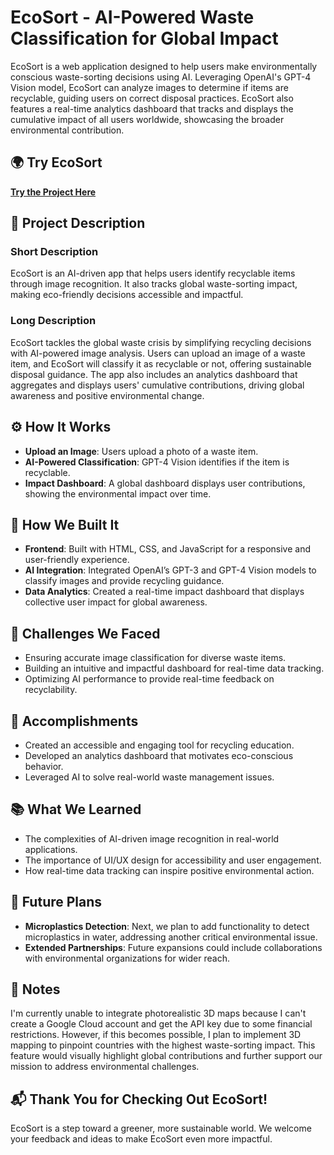 # EcoSort - AI-Powered Waste Classification for Global Impact

EcoSort is a web application designed to help users make environmentally conscious waste-sorting decisions using AI. Leveraging OpenAI's GPT-4 Vision model, EcoSort can analyze images to determine if items are recyclable, guiding users on correct disposal practices. EcoSort also features a real-time analytics dashboard that tracks and displays the cumulative impact of all users worldwide, showcasing the broader environmental contribution.

## 🌍 Try EcoSort
[**Try the Project Here**](https://ecosort.web.app/)

## 📖 Project Description

### Short Description
EcoSort is an AI-driven app that helps users identify recyclable items through image recognition. It also tracks global waste-sorting impact, making eco-friendly decisions accessible and impactful.

### Long Description
EcoSort tackles the global waste crisis by simplifying recycling decisions with AI-powered image analysis. Users can upload an image of a waste item, and EcoSort will classify it as recyclable or not, offering sustainable disposal guidance. The app also includes an analytics dashboard that aggregates and displays users' cumulative contributions, driving global awareness and positive environmental change.

## ⚙️ How It Works
- **Upload an Image**: Users upload a photo of a waste item.
- **AI-Powered Classification**: GPT-4 Vision identifies if the item is recyclable.
- **Impact Dashboard**: A global dashboard displays user contributions, showing the environmental impact over time.

## 🔧 How We Built It
- **Frontend**: Built with HTML, CSS, and JavaScript for a responsive and user-friendly experience.
- **AI Integration**: Integrated OpenAI’s GPT-3 and GPT-4 Vision models to classify images and provide recycling guidance.
- **Data Analytics**: Created a real-time impact dashboard that displays collective user impact for global awareness.

## 🚀 Challenges We Faced
- Ensuring accurate image classification for diverse waste items.
- Building an intuitive and impactful dashboard for real-time data tracking.
- Optimizing AI performance to provide real-time feedback on recyclability.

## 🎉 Accomplishments
- Created an accessible and engaging tool for recycling education.
- Developed an analytics dashboard that motivates eco-conscious behavior.
- Leveraged AI to solve real-world waste management issues.

## 📚 What We Learned
- The complexities of AI-driven image recognition in real-world applications.
- The importance of UI/UX design for accessibility and user engagement.
- How real-time data tracking can inspire positive environmental action.

## 🔮 Future Plans
- **Microplastics Detection**: Next, we plan to add functionality to detect microplastics in water, addressing another critical environmental issue.
- **Extended Partnerships**: Future expansions could include collaborations with environmental organizations for wider reach.

## 📝 Notes
I'm currently unable to integrate photorealistic 3D maps because I can't create a Google Cloud account and get the API key due to some financial restrictions. However, if this becomes possible, I plan to implement 3D mapping to pinpoint countries with the highest waste-sorting impact. This feature would visually highlight global contributions and further support our mission to address environmental challenges.

## 📬 Thank You for Checking Out EcoSort!
EcoSort is a step toward a greener, more sustainable world. We welcome your feedback and ideas to make EcoSort even more impactful.
